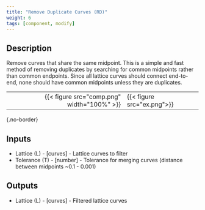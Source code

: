 ```yaml
---
title: "Remove Duplicate Curves (RD)"
weight: 6
tags: [component, modify]
---
```


## Description

Remove curves that share the same midpoint. This is a simple and fast method of removing duplicates by searching for common midpoints rather than common endpoints. Since all lattice curves should connect end-to-end, none should have common midpoints unless they are duplicates.

| | |
| ---: | :--- |
|{{< figure src="comp.png" width="100%" >}} |{{< figure src="ex.png">}} |
{.no-border}

## Inputs

- Lattice (L) - [curves] - Lattice curves to filter
- Tolerance (T) - [number] - Tolerance for merging curves (distance between midpoints ~0.1 - 0.001)

## Outputs

- Lattice (L) - [curves] - Filtered lattice curves